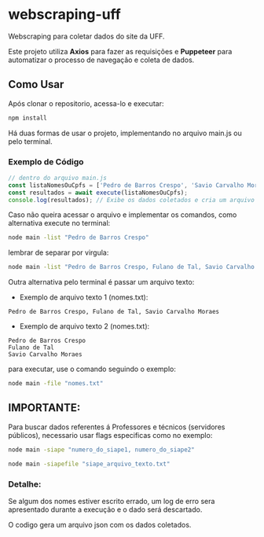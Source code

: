 # webscraping-uff

Webscraping para coletar dados do site da UFF.

Este projeto utiliza **Axios** para fazer as requisições e **Puppeteer** para automatizar o processo de navegação e coleta de dados.

## Como Usar
Após clonar o repositorio, acessa-lo e executar:
```bash
npm install
```
Há duas formas de usar o projeto, implementando no arquivo main.js ou pelo terminal.

### Exemplo de Código
```javascript
// dentro do arquivo main.js
const listaNomesOuCpfs = ['Pedro de Barros Crespo', 'Savio Carvalho Moraes'];
const resultados = await execute(listaNomesOuCpfs);
console.log(resultados); // Exibe os dados coletados e cria um arquivo json
```

Caso não queira acessar o arquivo e implementar os comandos, como alternativa execute no terminal:
```bash
node main -list "Pedro de Barros Crespo"
```

lembrar de separar por virgula:
```bash
node main -list "Pedro de Barros Crespo, Fulano de Tal, Savio Carvalho Moraes"
```

Outra alternativa pelo terminal é passar um arquivo texto:

* Exemplo de arquivo texto 1 (nomes.txt):
```text
Pedro de Barros Crespo, Fulano de Tal, Savio Carvalho Moraes
```

* Exemplo de arquivo texto 2 (nomes.txt):
```text
Pedro de Barros Crespo
Fulano de Tal
Savio Carvalho Moraes
```

para executar, use o comando seguindo o exemplo:
```bash
node main -file "nomes.txt"
```

## IMPORTANTE:
Para buscar dados referentes á Professores e técnicos (servidores públicos), necessario usar flags especificas como no exemplo:
```bash
node main -siape "numero_do_siape1, numero_do_siape2"
```

```bash
node main -siapefile "siape_arquivo_texto.txt"
```


### Detalhe:
Se algum dos nomes estiver escrito errado, um log de erro sera apresentado durante a execução e o dado será descartado.

O codigo gera um arquivo json com os dados coletados.
